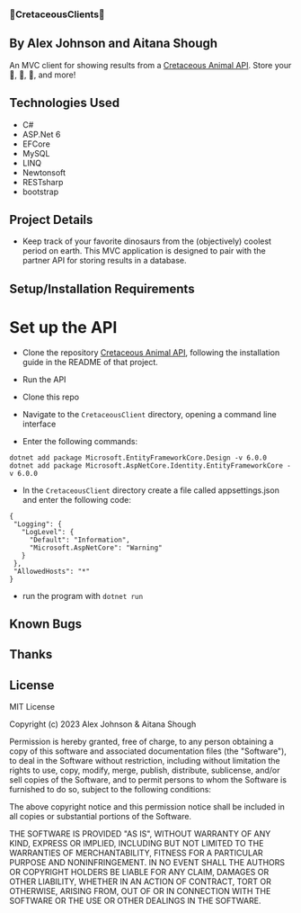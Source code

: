 ### 🦖CretaceousClients🦖
## By Alex Johnson and Aitana Shough

An MVC client for showing results from a [Cretaceous Animal API](https://github.com/alexiusvdt/cretaceous-api).
Store your 🦣, 🦖, 🦈, and more!

## Technologies Used

   * C#
   * ASP.Net 6
   * EFCore
   * MySQL
   * LINQ
   * Newtonsoft
   * RESTsharp
   * bootstrap

## Project Details

  * Keep track of your favorite dinosaurs from the (objectively) coolest period on earth. This MVC application is designed to pair with the partner API for storing results in a database. 

## Setup/Installation Requirements
 
# Set up the API
* Clone the repository [Cretaceous Animal API](https://github.com/alexiusvdt/cretaceous-api), following the installation guide in the README of that project.
* Run the API 
  
* Clone this repo 
* Navigate to the `CretaceousClient` directory, opening a command line interface
* Enter the following commands:
 ```
 dotnet add package Microsoft.EntityFrameworkCore.Design -v 6.0.0
 dotnet add package Microsoft.AspNetCore.Identity.EntityFrameworkCore -v 6.0.0
 ```
 * In the `CretaceousClient` directory create a file called appsettings.json and enter the following code:
 ```
{
  "Logging": {
    "LogLevel": {
      "Default": "Information",
      "Microsoft.AspNetCore": "Warning"
    }
  },
  "AllowedHosts": "*"
}
 ```
 * run the program with `dotnet run`

## Known Bugs


## Thanks


## License

MIT License

Copyright (c) 2023 Alex Johnson & Aitana Shough

Permission is hereby granted, free of charge, to any person obtaining a copy of this software and associated documentation files (the "Software"), to deal in the Software without restriction, including without limitation the rights to use, copy, modify, merge, publish, distribute, sublicense, and/or sell copies of the Software, and to permit persons to whom the Software is furnished to do so, subject to the following conditions:

The above copyright notice and this permission notice shall be included in all copies or substantial portions of the Software.

THE SOFTWARE IS PROVIDED "AS IS", WITHOUT WARRANTY OF ANY KIND, EXPRESS OR IMPLIED, INCLUDING BUT NOT LIMITED TO THE WARRANTIES OF MERCHANTABILITY, FITNESS FOR A PARTICULAR PURPOSE AND NONINFRINGEMENT. IN NO EVENT SHALL THE AUTHORS OR COPYRIGHT HOLDERS BE LIABLE FOR ANY CLAIM, DAMAGES OR OTHER LIABILITY, WHETHER IN AN ACTION OF CONTRACT, TORT OR OTHERWISE, ARISING FROM, OUT OF OR IN CONNECTION WITH THE SOFTWARE OR THE USE OR OTHER DEALINGS IN THE SOFTWARE.